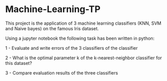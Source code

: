 # Machine-Learning-TP

This project is the application of  3 machine learning classifiers (KNN, SVM and Naive bayes) on the famous Iris dataset. 

Using a jupyter notebook the following task has been written in python:

1 - Evaluate and write errors of the 3 classifiers of the classifier 

2 - What is the optimal parameter k of the k-nearest-neighbor classifier for this dataset?

3 - Compare evaluation results of the three classifiers
